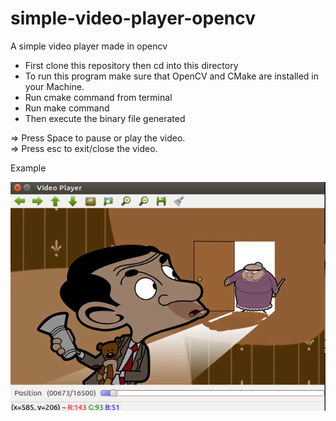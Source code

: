 # simple-video-player-opencv
A simple video player made in opencv


* First clone this repository then cd into this directory
* To run this program make sure that OpenCV and CMake are installed in your Machine.
* Run cmake command from terminal
* Run make command
* Then execute the binary file generated

=> Press Space to pause or play the video.  
=> Press esc to exit/close the video.

Example

![Image](https://raw.githubusercontent.com/vaithak/simple-video-player-opencv/master/sample.png)

